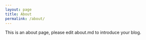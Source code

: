 ```yaml
---
layout: page
title: About
permalink: /about/
---
```


This is an about page, please edit about.md to introduce your blog.

